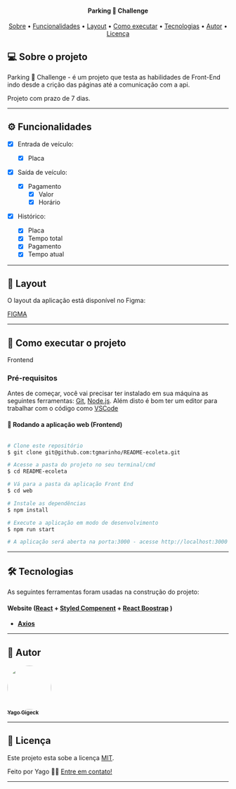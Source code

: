 <h4 align="center"> 
	Parking 🚧 Challenge
</h4>

<p align="center">
 <a href="#-sobre-o-projeto">Sobre</a> •
 <a href="#-funcionalidades">Funcionalidades</a> •
 <a href="#-layout">Layout</a> • 
 <a href="#-como-executar-o-projeto">Como executar</a> • 
 <a href="#-tecnologias">Tecnologias</a> • 
 <a href="#-autor">Autor</a> • 
 <a href="#user-content--licença">Licença</a>
</p>

## 💻 Sobre o projeto

Parking 🚧 Challenge - é um projeto que testa as habilidades de Front-End indo desde a crição das páginas até a comunicação com a api.

Projeto com prazo de 7 dias.

---

## ⚙️ Funcionalidades

- [x] Entrada de veículo:

  - [x] Placa

- [x] Saída de veículo:

  - [x] Pagamento
    - [x] Valor
    - [x] Horário

- [x] Histórico:
  - [x] Placa
  - [x] Tempo total
  - [x] Pagamento
  - [x] Tempo atual

---

## 🎨 Layout

O layout da aplicação está disponível no Figma:

<a href="https://www.figma.com/file/26jpN1RoqRXT5LlHIGUyaq/Layout-Parking-Challenge?node-id=0%3A66">
  <p>FIGMA</p>
</a>

---

## 🚀 Como executar o projeto

Frontend

### Pré-requisitos

Antes de começar, você vai precisar ter instalado em sua máquina as seguintes ferramentas:
[Git](https://git-scm.com), [Node.js](https://nodejs.org/en/).
Além disto é bom ter um editor para trabalhar com o código como [VSCode](https://code.visualstudio.com/)

#### 🧭 Rodando a aplicação web (Frontend)

```bash

# Clone este repositório
$ git clone git@github.com:tgmarinho/README-ecoleta.git

# Acesse a pasta do projeto no seu terminal/cmd
$ cd README-ecoleta

# Vá para a pasta da aplicação Front End
$ cd web

# Instale as dependências
$ npm install

# Execute a aplicação em modo de desenvolvimento
$ npm run start

# A aplicação será aberta na porta:3000 - acesse http://localhost:3000

```

---

## 🛠 Tecnologias

As seguintes ferramentas foram usadas na construção do projeto:

#### **Website** ([React](https://reactjs.org/) + [Styled Compenent](https://styled-components.com/) + [React Boostrap](https://react-bootstrap.github.io/) )

- **[Axios](https://github.com/axios/axios)**

---

## 🦸 Autor

<a href="https://github.com/yago0901">
 <img style="border-radius: 50%;" src="https://avatars.githubusercontent.com/u/52417033?v=4" width="100px;" alt=""/>
 <br />
 <sub><b>Yago Gigeck</b></sub></a> <a href="https://yago0901.github.io/yago-desenvolvedor-site/" title="Desenvolvedor React"></a>
 <br />

---

## 📝 Licença

Este projeto esta sobe a licença [MIT](./LICENSE).

Feito por Yago 👋🏽 [Entre em contato!](https://www.linkedin.com/in/yagogigeck/)

---

